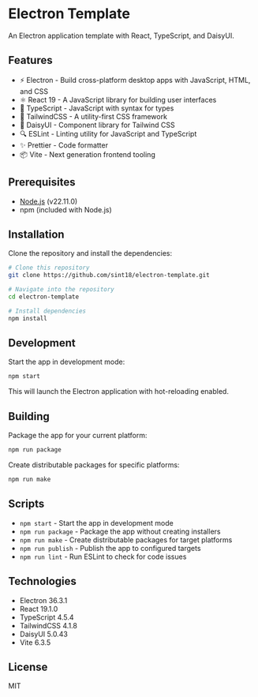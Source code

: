 # Electron Template

An Electron application template with React, TypeScript, and DaisyUI.

## Features

- ⚡ Electron - Build cross-platform desktop apps with JavaScript, HTML, and CSS
- ⚛️ React 19 - A JavaScript library for building user interfaces
- 🔷 TypeScript - JavaScript with syntax for types
- 🎨 TailwindCSS - A utility-first CSS framework
- 🌼 DaisyUI - Component library for Tailwind CSS
- 🔍 ESLint - Linting utility for JavaScript and TypeScript
- ✨ Prettier - Code formatter
- 📦 Vite - Next generation frontend tooling

## Prerequisites

- [Node.js](https://nodejs.org/) (v22.11.0)
- npm (included with Node.js)

## Installation

Clone the repository and install the dependencies:

```bash
# Clone this repository
git clone https://github.com/sint18/electron-template.git

# Navigate into the repository
cd electron-template

# Install dependencies
npm install
```

## Development

Start the app in development mode:

```bash
npm start
```

This will launch the Electron application with hot-reloading enabled.

## Building

Package the app for your current platform:

```bash
npm run package
```

Create distributable packages for specific platforms:

```bash
npm run make
```

## Scripts

- `npm start` - Start the app in development mode
- `npm run package` - Package the app without creating installers
- `npm run make` - Create distributable packages for target platforms
- `npm run publish` - Publish the app to configured targets
- `npm run lint` - Run ESLint to check for code issues

## Technologies

- Electron 36.3.1
- React 19.1.0
- TypeScript 4.5.4
- TailwindCSS 4.1.8
- DaisyUI 5.0.43
- Vite 6.3.5

## License

MIT